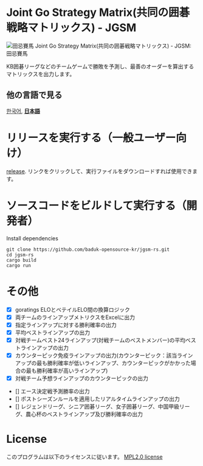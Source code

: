 # Joint Go Strategy Matrix(共同の囲碁戦略マトリックス) - JGSM
![田忌賽馬](https://github.com/baduk-opensource-kr/jgsm-rs/assets/36529903/f2b45d6e-b9c1-4812-a7c8-5835ae8ae312)
Joint Go Strategy Matrix(共同の囲碁戦略マトリックス) - JGSM: 田忌賽馬

KB囲碁リーグなどのチームゲームで勝敗を予測し、最善のオーダーを算出するマトリックスを出力します。

## 他の言語で見る
[한국어](./README.md), [**日本語**](./README.ja.md)

# リリースを実行する（一般ユーザー向け）
[release](https://github.com/baduk-opensource-kr/jgsm-rs/releases/tag/release).
リンクをクリックして、実行ファイルをダウンロードすれば使用できます。

# ソースコードをビルドして実行する（開発者）
Install dependencies
```
git clone https://github.com/baduk-opensource-kr/jgsm-rs.git
cd jgsm-rs
cargo build
cargo run
```

# その他
- [x] goratings ELOとベテイルELO間の換算ロジック
- [x] 両チームのラインアップメトリクスをExcelに出力
- [x] 指定ラインアップに対する勝利確率の出力
- [x] 平均ベストラインアップの出力
- [x] 対戦チームベスト24ラインアップ(対戦チームのベストメンバー)の平均ベストラインアップの出力
- [x] カウンターピック免疫ラインアップの出力(カウンターピック：該当ラインアップの最も勝利確率が低いラインアップ、カウンターピックがかかった場合の最も勝利確率が高いラインアップ)
- [x] 対戦チーム予想ラインアップのカウンターピックの出力
- [] エース決定戦予測勝率の出力
- [] ポストシーズンルールを適用したリアルタイムラインアップの出力
- [] レジェンドリーグ、シニア囲碁リーグ、女子囲碁リーグ、中国甲級リーグ、農心杯のベストラインアップ及び勝利確率の出力

# License
このプログラムは以下のライセンスに従います。 [MPL2.0 license](/LICENSE) 
